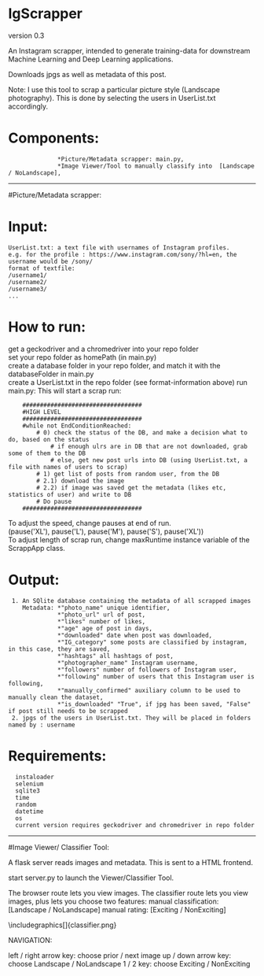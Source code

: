 # IgScrapper

version 0.3

An Instagram scrapper, intended to generate training-data for downstream Machine Learning and Deep Learning applications. 

Downloads jpgs as well as metadata of this post.

Note: I use this tool to scrap a particular picture style (Landscape photography). This is done by selecting the users in UserList.txt accordingly. 

# Components: 
                  *Picture/Metadata scrapper: main.py, 
                  *Image Viewer/Tool to manually classify into  [Landscape / NoLandscape], 


----------------------------
#Picture/Metadata scrapper: 
# Input: 
    
    UserList.txt: a text file with usernames of Instagram profiles.
    e.g. for the profile : https://www.instagram.com/sony/?hl=en, the username would be /sony/  
    format of textfile:   
    /username1/  
    /username2/  
    /username3/  
    ...  
 <p>  
    
 # How to run:
 get a geckodriver and a chromedriver into your repo folder  
 set your repo folder as homePath (in main.py)  
 create a database folder in your repo folder, and match it with the databaseFolder in main.py  
 create a UserList.txt in the repo folder (see format-information above) 
 run main.py: This will start a scrap run:   
 
        ##################################
        #HIGH LEVEL
        ##################################
        #while not EndConditionReached:
            # 0) check the status of the DB, and make a decision what to do, based on the status
                # if enough ulrs are in DB that are not downloaded, grab some of them to the DB
                # else, get new post urls into DB (using UserList.txt, a file with names of users to scrap)
            # 1) get list of posts from random user, from the DB
            # 2.1) download the image
            # 2.2) if image was saved get the metadata (likes etc, statistics of user) and write to DB
            # Do pause
        ##################################
To adjust the speed, change pauses at end of run.   
(pause('XL'), pause('L'), pause('M'), pause('S'), pause('XL'))  
To adjust length of scrap run, change maxRuntime instance variable of the ScrappApp class.  

 
 # Output:
 
 
     1. An SQlite database containing the metadata of all scrapped images
        Metadata: *"photo_name" unique identifier, 
                  *"photo_url" url of post, 
                  *"likes" number of likes, 
                  *"age" age of post in days, 
                  *"downloaded" date when post was downloaded, 
                  *"IG_category" some posts are classified by instagram, in this case, they are saved, 
                  *"hashtags" all hashtags of post, 
                  *"photographer_name" Instagram username, 
                  *"followers" number of followers of Instagram user, 
                  *"following" number of users that this Instagram user is following, 
                  *"manually_confirmed" auxiliary column to be used to manually clean the dataset, 
                  *"is_downloaded" "True", if jpg has been saved, "False" if post still needs to be scrapped
     2. jpgs of the users in UserList.txt. They will be placed in folders named by : username
     
 # Requirements:
      instaloader
      selenium 
      sqlite3
      time
      random
      datetime
      os
      current version requires geckodriver and chromedriver in repo folder
  
----------------------------
#Image Viewer/ Classifier Tool:

A flask server reads images and metadata. This is sent to a HTML frontend.

start server.py to launch the Viewer/Classifier Tool.

The browser route lets you view images.
The classifier route lets you view images, plus lets you choose two features: 
manual classification: [Landscape / NoLandscape] 
manual rating: [Exciting / NonExciting]

\includegraphics[]{classifier.png}


NAVIGATION:

left / right arrow key: choose prior / next image
up / down arrow key: choose Landscape /  NoLandscape
1 / 2 key: choose Exciting / NonExciting



 
